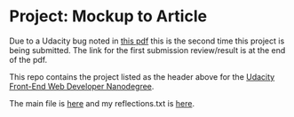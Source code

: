 # Project: Mockup to Article

Due to a Udacity bug noted in
[this pdf](https://github.com/carltonwin8/fewdProject1/blob/master/submissionError.pdf)
this is the second time this project is being submitted.
The link for the first submission review/result is at the
end of the pdf.

This repo contains the project listed as the header above for the
[Udacity](http://www.udacity.com/)
[Front-End Web Developer Nanodegree](https://www.udacity.com/course/front-end-web-developer-nanodegree--nd001).

The main file is
[here](index.html)
and my reflections.txt is
[here](reflections.txt).
